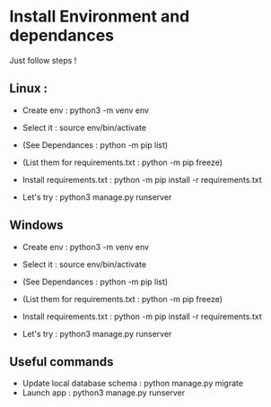 # Install Environment and dependances

Just follow steps !


## Linux :

- Create env : python3 -m venv env

- Select it : source env/bin/activate

- (See Dependances : python -m pip list)

- (List them for requirements.txt : python -m pip freeze)

- Install requirements.txt : python -m pip install -r requirements.txt

- Let's try : python3 manage.py runserver

## Windows

- Create env : python3 -m venv env

- Select it : source env/bin/activate

- (See Dependances : python -m pip list)

- (List them for requirements.txt : python -m pip freeze)

- Install requirements.txt : python -m pip install -r requirements.txt

- Let's try : python3 manage.py runserver

## Useful commands

- Update local database schema : python manage.py migrate
- Launch app : python3 manage.py runserver